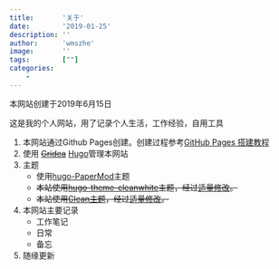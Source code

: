 ```yaml
---
title:       '关于'
date:        '2019-01-25'
description: ''
author:      'wmszhe'
image:       ''
tags:        [""]
categories:
    - 
---
```


本网站创建于2019年6月15日

这是我的个人网站，用了记录个人生活，工作经验，自用工具

1. 本网站通过Github Pages创建。创建过程参考[GitHub Pages 搭建教程](https://sspai.com/post/54608)
2. 使用 ~~[Gridea](https://gridea.dev/)~~ [Hugo](https://gohugo.io/)管理本网站
3. 主题
   - 使用[hugo-PaperMod](https://github.com/adityatelange/hugo-PaperMod)主题
   - ~~本站使用[hugo-theme-cleanwhite](https://github.com/zhaohuabing/hugo-theme-cleanwhite)主题，经过[适量修改](https://github.com/wmszhe/hugo-theme-cleanwhite)。~~
   - ~~本站使用[Clean主题](https://github.com/Alanrk/Gridea-theme-clean)，经过[适量修改](https://github.com/wmszhe/Gridea-theme-clean)。~~
4. 本网站主要记录
   - 工作笔记
   - 日常
   - 备忘
5. 随缘更新 